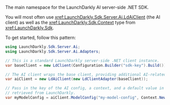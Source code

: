 The main namespace for the LaunchDarkly AI server-side .NET SDK.

You will most often use <xref:LaunchDarkly.Sdk.Server.Ai.LdAiClient> (the AI client) as well as
the <xref:LaunchDarkly.Sdk.Context> type from <xref:LaunchDarkly.Sdk>.

To get started, follow this pattern:

```csharp
using LaunchDarkly.Sdk.Server.Ai;
using LaunchDarkly.Sdk.Server.Ai.Adapters;

// This is a standard LaunchDarkly server-side .NET client instance.
var baseClient = new LdClient(Configuration.Builder("sdk-key").Build());

// The AI client wraps the base client, providing additional AI-related functionality.
var aiClient = new LdAiClient(new LdClientAdapter(baseClient));

// Pass in the key of the AI config, a context, and a default value in case the config can't be
// retrieved from LaunchDarkly.
var myModelConfig = aiClient.ModelConfig("my-model-config", Context.New("user-key"), LdAiConfig.Disabled);
```
